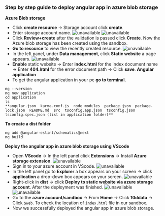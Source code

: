 ### **Step by step guide to deploy angular app in azure blob storage**
**Azure Blob storage**
- Click **create resource** -> Storage account click **create**.
- Enter storage account name.
![unavailable](https://lh3.googleusercontent.com/AEZHyD5luhJJOIm2v_Fs-Bl2VakrUaTmWXRvjczx3RE6hS7Meel8RhJr6di4DO25hhNQmKIsa-S3KDdJDV5SgU74PkHjWlSSbiKz7Em2L1BKBYa1QDk0sCEtotnE-mqRMGcjsy7euSYwF6IO1B5Z_benC_xYcpeB1SwhOU_imr_cSCHK6m3TxH8U8kADHBoaMVzIukJZr-KcsHlh1EdFjJ_KkjJZwvbdmyAk6Nr0nkjgmMuOwEN_1lhrj4od7LHL3kL7cypWAglUdPdohy-Y6k9BpmqFsjym0uKY0JTzqKE6ZRQ287IzOJU6wrraOWbsITlWjdJQJrXnQOVwAuElLVIw0ljuspxxAHsPU4o5_EOdEp9nXVcJhNKUgHljvD_hNaR61Kc4vDHSi_RtdVthAV9CeP3U0qRPuXqqPPIuJfzDAWCtVHMRTleR193pEwa6MgBS1-MXTofMCgB2765EsV_43Ri_O5Q0pEXeTT2RmkZzp8htN8wNZISePxjQF0OrrtWqc8sE0t-fp-T6jzE6jTTxh1e2scxhRMUbQ8vwKkT8WSsmdPNwTd2ujMkpjfkkPtpP-_t5BGcZflzPFJQK9z1VyfX0lfnbLz4UgtK2NaW_hWX0Aw6DAMz71MIJLdzfO6u1ws1GqNWrMnmaYynVKQHYtVWEqFRZ7TkBaHTQOVD4r6EzEsZ6Tz4TOWE_kmf4dxOO8-rGw92pACyXHzFtkA=w1423-h800-no?authuser=0)
![unavailable](https://lh3.googleusercontent.com/diTRz_ce3ePR-Oyuh04RMIRaTh0Ve7pGHjY5-dBtR5EC8_Q682wiMVodTdcyGoToz0-q6aibecienHox1D6ZiZ5fzT73a-OwyDzOO22PT2SkmK_M_BGe0MBFqAx82slce51mPUi8WY2UWVqwgV76sg6BeTxpqxBM2lAeFkhzhdm8H_rX1IOJ_LGtjPSZyNgaykjsPuPNMd5MyND5L63PmkAALn6T4ChC--hf3dbvwHDT3zRX5Oj7-GDjbPbLAnhGB0S-aHqt8IYovdaycuso0H_KjLR83s0k2BWCdf-_k107cnMLNeYCmSH9WgJjoGYpK0qviJN-BPq3lY_jcW2VtkcK4ue_3qOJ1KajSnD9PbJbj344hqosr9QQz-BjLV76ZgX8ow1hXUk8JT04OZlc1BuitvG-1Wedd67W07F8a0y5DK3G19re7N1qW2K27s9agLs7NrhB2p_nhTbILwP1tbZtCaTvmaCYGr0ePxaBlAzUIKMFmh0GtJEDopIabMyOsiesOX4BNyl1JP1wNzaIX70xKewdS1RP6rj3HaBlQ5jsY68Kn9TpFoqGD-3VniS0CW_ytCkYJHXUfmwFNqWWmCzCWAbOiHG5YJMRg7beZoyZILkN_tgc_UeLOMe0htVVOgfn8fv-ZQDd7al7y1qEiHelzGxT91S_U3p_wvux32McpAPGTpx2Dd-3ARHMXV4XROBlv10h5oH95y7PGLOxfA=w1423-h800-no?authuser=0)
- Click **Review+create** after the validation is passed click **Create**. Now the Azure blob storage has been created using the sandbox.
- **Go to resource** to view the recently created resource.
![unavailable](https://lh3.googleusercontent.com/r_uo_XsRnzXbI7-s5VGOAmcfMrxjHfxA0u7sGWfSiTR-Oc2I2uElCxCzbhQ3sYkwgSnuMrUA2Ud0h0VxUY6AUAyTjhpb8p7S9_9XbNc9eOmEe3V5nNpizVzL13ARVnWmK93FU6K3DF1GaWAatylWctSD98JTB0qbej5XEkBn5zykpke4LjcdM0yiKbd3R2_g2-RYhxW1imYVmTDnXn7kVIQgn6NQDPQJNcanZIViRz5E8lFvuKoH1NsAD4LMLVyrKL26dt5OFpDbA_Ka_i-sxyPgkkSZQMs_YImY8C4Q-nYnOsSCdyOHpEF19ZAytQbA7vJIMSD47_EoUAE2Z-LgzrWPPwpZQCk57XMNK6OHIbsd-pnnO6yJY5WJFueF1_8tHPxCTdXbTSUGjvSwcF0rcqc_XllaPxbNdbx_RMA59b2ugKeG6Wh8hadodharbnKztVajeDHU19OZVCmpCTAxwWjwMhTbnpb4D83BbnHGFq0IcOOD4B5Z6LS754Y9cIs0hjC7tU8mi92HgKjWjbKLKhvjubmVdHiUdCtE-n_jxxBb6SFmqfG5-FqdFE2tc3-BLxK9hgHQxHFYB6QSpD8RenN2ae3fu12D9StDG_QixM4rFDg9Oj38BdmIGG6nkbJnX1YbcL1FEJhooa53YDjdjDySgL7CD9RR3A1Vem8-i06S4xoPQDpz4ZLZQav80K5DTs-KOC1g456k1jvMjz5E0Q=w1423-h800-no?authuser=0)
- In the left panel, under **Data management**, click **Static website** a page appears.
![unavailable](https://lh3.googleusercontent.com/5Lg0gbud5V1UT9n_ZriHNxh3-DaTZZMaVdZ_XnbhWDZg_S0JRNb7KZLGrUfMbfZFGYqIER2OBwdVvmN4LHLZPtk4u7aeohxzx12xHl4ZklUpDo-p0C-ZdhKlFROutH_hNoLx_ZbiGomJnXQ6LRsPR3qU8V9APlaqehEmI9S6uyAicf1AxpK5GKQvpx4r2G-2A5Q5V-fU0behYMOQpWnsPizAj4qMTa6YorcGQzmeXPRZZRezF5aC7hpZLoCTbqqy-9TqyquMYJMTmDjyB8Y1R-XKxjdBINkeZlWyxzhc1muIm_DSXPN6kwDnnfKqpxlZfEjE2I5HxrKuVfSlRmUYpXcel2ullEaHb_JdRSJikBIx8RJ1Ju-R-y0vLnDCei9yyTJr30gWVwh6Q6g31Gi7Pqd3iYAlosJFnVTsZCVOcwPjdYBl7CHfkKts-3KeHoWru-SCnKZVWq_G3bfy2wtSBXIqKMbRkKdClsU7zq02isiSUhgAL2AilUdhBAcvVuMXliAqz-Q8WkVTViZQeXVHERhh5vE4TdwU6iclwBAOAg8qwS8zE0EZbzzcKqtSW0QWxllR_d9FWguCVoBBHNm3H3PbQSoRBtinzGsZp5iao-TUt5Qx5oOMhRO1iO3e7d-PFemR0Cyscn8thKMe7sTos-qN1-pkoRGIpBPeSn0BUwCEGNupO08wfXAz0TicIXzfDhTcyWxuoo0a-sjW8zkmZA=w1423-h800-no?authuser=0)
- **Enable** static website -> Enter **index.html** for the index document name -> Enter **404.html** for the error document path -> Click **save**.
**Angular application**
- To get the angular application in your pc **go to terminal**.
``` Terminal
ng --version
ng new application
cd application
ls
**angular.json  karma.conf.js  node_modules  package.json  package-lock.json  README.md  src  tsconfig.app.json  tsconfig.json  tsconfig.spec.json (list in application folder)**
```
**To create a dist folder**
```Terminal
ng add @angular-eslint/schematics@next
ng build
```
**Deploy the angular app in azure blob storage using VScode**
- Open **VScode** -> In the left panel click **Extensions** -> Install **Azure storage extension**.
![unavailable](https://lh3.googleusercontent.com/qcgUy0M3TWHCBY3u7tgZpepYEEAtfA6dg4x-vF0Agmd3-9lXTt1ok_cP8gTIBSW5mywqhSN8Oovopt1Fjbe2rkBwq6VT2EuRKL81Bgl2t09wDNYZUVadfD6RacS9QAbwcPR5G-dXOCVmETBx7cS0VE95olBBQgRy9OZhFRDuY2TUs08wpg-i63NoindN9zkKkgt4tR1AsGZRJdwHPpqB-lw2KYOipXuFKiCPwVENlCSX596gGMmWqhXoLSK4d9kJZFKLqUhfiA-M60X8O2sxmLv9We7z3Kbog_Zfsr-m9R1mqomgFR6Qjv__2eEifYOqPJplneUnfDxPtFZqFhPzaRJuGPNJ0VJitT-tNd2Yx7W5KIzGcoFOnGGSGjiV4aMUxhFeukAmsqsHXTYY5YXv3pJ2M5E-e4Fc7vyxewsCbZiFnmKVYszg_SCnrP5g8SC-Gm-xbCWVH_qyAqCC2In2DNk2Yd5bL5FuLd4wwo3JcnOx1jMiDkxv29eeS9kjHVkU826ECe8oGexpcsxe6WfYQwCFMc6D45c4gXYy--NdkTCtuZIodaLAPBoX7vcnx0JtmXjAznZ1bdGURSm1aVnOlf0qyQVXAPRgwv6cEYuhaQlM_jTl9Wfev5PTJJFbpjEP7gjp8H09LJyNlWpr8D9FgsXXbI45ln1aBMTNf9dITBxAYXfdB4A1z2RyOuUg8SS51TmbpbLofWKWm7uRYat1MA=w1423-h800-no?authuser=0)
- Sign in to your azure account in VScode.
![unavailable](https://lh3.googleusercontent.com/vQmPIVuAkYE3KKthgwIMKddZSw7C0CXxNaYWaN294Ehpu8Sa7xldVnelI8N4XYjWdC5_l4LeTLFOULAGdbqsf9jXYiSdQGBY1PIYlztPee8zuIWYXtYcejc9uDg97wrxQabxIEzcL0qnu18MLw8sWloMS2KCp6eVY7lnQX4h0NbU2PEio43Ee3DVXlUFYTXnO-QZRSZ_RFuQ85zsPLbUt75rM6-MnexPtveFqGqrK-YjBaA7k5HZ0MT14GmUE24SguTgDXC6C8c32pZdF1VEFKHQfrseaFsTu-vw9cxS7Tclkf7oKm1jP2FoWecBTmVA5Kv83TqaVtRD4GVC83RY7S17EkU_NfhOqCQjOZutxSwDzhyq0OT8wqrP3ZhCSsIIFPrC_9Pf2J-SPK9CIhIBxG5n2XKEpbrYM7uxoeYVGJ6Mz5kVRq-wetufeI7Y7wmxYdX7LPl_DQnXyCH92KLAQYyfzKVVjaY1yOp7qCAwP-uL971ig3c2V1QjMb0-WKnkXCOPyMHGpK_qxW0HBLdzDgttaxRyGd22_TM6oelFVbhqmrxCgvSQ4N3rPiZTyQElo-22dUuj8ougJuUVTCEklcjjAdyveYQLpdc6ukziP7lvLUweoEWeQbZGJhmBgqVGIUi9zfhuzTtAaUZO6DET0kVH1ahjBQK70pIJS6gWuVHjbmWaBYGEamI22YbBSI8EZHXsZsavaBzpake78-gzIA=w1423-h800-no?authuser=0)
- In the left panel go to **Explorer** a box appears on your screen -> click **application** a drop-down box appears on your screen.
![unavailable](https://lh3.googleusercontent.com/f37xaSPsnAtx8kgdSFh5DO9uizi1hQf6k76XE1gr6HterwQ1bOV9hP8ZvsqCu4dl31EAASQdBxFz6m8oqADYMlIo9KNu0e3oVXdw4NuHaj5XaIAym2lSNnMSzOv-EGQPyjjJb6cX1rO-Pq0h5dslcDUABkwM-rL9yxDGMyi_jE0IQguIBzt_rO7yKEL9z8mOG0f8MYRD01UaCEHh4BtpkOvzE3fJDEWbTSJDwnwpImjXMeHubLEdmi7GNFYWcuLW_rl7NuFrLYILZOgTV4hBKFFIkcPh0rH56yfrpTI3JXLLym-aFEtFtA2Ec1ks5wMXA9pdCqDXbEe5Xk92wFL4pQcza8A2PmD_aC8nQe0v-W7N6UDJxJW0-nkLqlsPpWYmzBpF3OsXwANJ1Sx-1xBVCqUuSqa8SkySYEgHFwysRZal1n6-7Y-jt1IWT1mZM36iojgtK2eU5NROBmkmj-vKewaXtDZx3G6tsFB8UVjfrPomd9VgW6vFJ3qPN2HMisH-WT4sV1xcelYdy5sBsaoavcg3jtKsp-Nm0Wh7yao7GiuhaX5ZKdHA8Z1Pzp2Vva349jdZC4SFrPi9UfU5cDFXCj_7w7W1u2f8e30EKMVuws9FwJo81dKvvu1fVFpaeWo_DLuKhkDR8D6GuBp0vFZxHuhjJTJRC7r64ed9MMWEIv6MX1n-2RQUZFDdDZK5YjjaC3F3YSI0EMXxz8ZMmXrOwQ=w1423-h800-no?authuser=0)
- Right-click in **dist** -> click **Deploy to static website via azure storage account**. After the deployment was finished.
![unavailable](https://lh3.googleusercontent.com/hcgqsqWWZwJRWYKXcfw3aT_0Ho7iw_slmDFP7mArb4RM0f_gEW9bx9B8LTjorle3IIJQ6b7-qqZmW_VlrWRTMgawNM2ciz8RuHNLUZNWb1ay_MTAW5wK72I_J57p0s1SmOGQ0_ul6Rqmxx7aK7BQZ0PMW-f29jFsHiMPAQLO0QnFgFFsYK5R2lxIiEunEYLXEH3f4dE5zB3IgtrW5_19h6E5sCkr4onD8aFFvWMZ-7UnvTIPgJxVrfcRk-HkiiDLfsQ3FKXNp-qFiOX1PwwCsm8K3oCuymPdDIOlIanbsuMPleWUjkoEswoslz2j-zPmaPf5Qj7DghCamS4oGk9RRcIRzWvWmRsAd-QZcvr6bJQDNqF491rv9JQdlrscqmUspQEuQRgijN5EHTI0UUcwfztrsMGd8hSd9Z0cz_e5TTCYyoXPHccR9W2AXIM43hNz4TCebAvo4wBmpjpHs6keh6Xrg02IINrUD-2Tfx-Zm1F6blBo-FUe7KhV73U7jkyLxFndp7mriwJyJhSYs5EWsNT-rjtQSb1hVhy-9N8iE38LugFsaWV_TqfX6ygQQsq0J3z2OEmu9F8NFjtEvJb5o8OjUUoTWbstnQOctFfRhItJ7XI_OlzpRZCEPG5lof54yYaWatZckek0GGMpqjDOAyk-wUDIy1RhRh2XL3rN3HqS3LBFGUjl7iCMzdOIJryPQjB-7BsVDtCcEOHMlE1efg=w1006-h566-no?authuser=0)
![unavailable](https://lh3.googleusercontent.com/RsQePJ1c6bbHU7GVwJa1437Yl8_JZmICjXpAp4-7D0WQZMT_w6BqBuS9SkTygD-_ahnGgZA_mlUrJPG0fRv_eAwWI5WgCUZmZuU71S1yL8RCDPMbXmoOM2i-oS0ysyN89u3oBtMdstaJs0q6tUwbOolgKcGp_sv8wsEZXN3BQnpwCgIvzw1gZG0wE-NZFUijHFSQlvlII1bUHSr43R03o5mGRmLDlTO_d0h_TLuBMuoJQ2aJbgK6PRod539CJ96y0I4XSHPvE9FK7lx-h7t9sGTc6qLDk5g5scmGktINsBI0j5WZy9sW-1XRo4BK5UAzzBylFgMU2KwRvafZNWZ3kRUkKjkzSotLPBTKBRZt2w1rrui3FBqzJ04Ja3gElZ1CHuOFKerj-oD9RxJhIoNDsXPZ2HRESaMA7LHmyQxLIn-ZjdZqRM3eEoHfqj1DqCAgb6GD0zpJ76FvFpvukkXIkkYAA2L930YT70a-NiAWcGeRoiGHrkoRNBcd9LrwZJFAC0sk9H9MduphctPAequgS3bS3OX9hwGNx1jwbJVbJM0zyCDpBsPg04GDAIPW5IUCx05Ha47waMRAjs8TaBnppyjq_wTdL_hZ42Msqs7ntDXnXuslE6D3n8mIQCe7Yo--g-O-HwBIWZXy7kf6dbeSBOvYnoCp5bZwQ-c3Nqbd9QGIivhwzNKJLrv4fo_bcA4_BT5009G3hXjdYMlFJKGzlQ=w1528-h792-no?authuser=0)
- Go to the **azure account/sandbox** -> From **Home** -> Click **10ddata** -> Click `$web`. To check the location of `index.html` file in our sandbox.
- Now we successfully deployed the angular app in azure blob storage.




